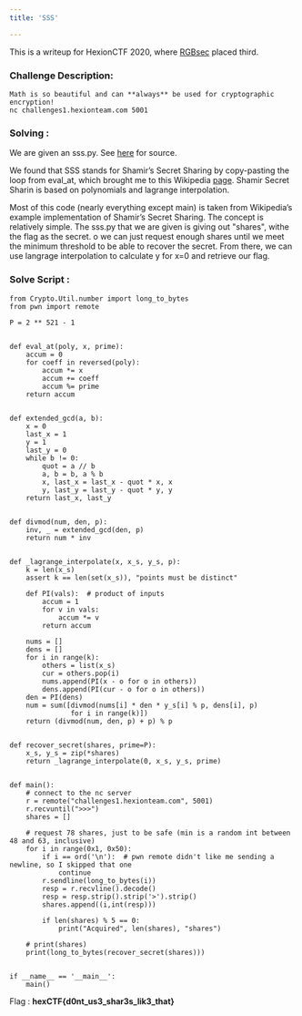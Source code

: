 ```yaml
---
title: 'SSS'

---
```


This is a writeup for HexionCTF 2020, where [RGBsec](https://rgbsec.xyz) placed third.

### Challenge Description:

```
Math is so beautiful and can **always** be used for cryptographic encryption!
nc challenges1.hexionteam.com 5001
```



### Solving : 

We are given an sss.py. See [here](https://pastebin.com/uYwhAUcX) for source.

We found that SSS stands for Shamir’s Secret Sharing by copy-pasting the loop from eval_at, which brought me to this Wikipedia [page](https://en.wikipedia.org/wiki/Shamir's_Secret_Sharing). Shamir Secret Sharin is based on polynomials and lagrange interpolation. 

<!--more-->

Most of this code (nearly everything except main) is taken from Wikipedia’s example implementation of Shamir’s Secret Sharing. The concept is relatively simple. The sss.py that we are given is giving out "shares", withe the flag as the secret. o we can just request enough shares until we meet the minimum threshold to be able to recover the secret. From there, we can use langrage interpolation to calculate y for x=0 and retrieve our flag.

### Solve Script : 

```
from Crypto.Util.number import long_to_bytes
from pwn import remote
 
P = 2 ** 521 - 1
 
 
def eval_at(poly, x, prime):
    accum = 0
    for coeff in reversed(poly):
        accum *= x
        accum += coeff
        accum %= prime
    return accum
 
 
def extended_gcd(a, b):
    x = 0
    last_x = 1
    y = 1
    last_y = 0
    while b != 0:
        quot = a // b
        a, b = b, a % b
        x, last_x = last_x - quot * x, x
        y, last_y = last_y - quot * y, y
    return last_x, last_y
 
 
def divmod(num, den, p):
    inv, _ = extended_gcd(den, p)
    return num * inv
 
 
def _lagrange_interpolate(x, x_s, y_s, p):
    k = len(x_s)
    assert k == len(set(x_s)), "points must be distinct"
 
    def PI(vals):  # product of inputs
        accum = 1
        for v in vals:
            accum *= v
        return accum
 
    nums = []
    dens = []
    for i in range(k):
        others = list(x_s)
        cur = others.pop(i)
        nums.append(PI(x - o for o in others))
        dens.append(PI(cur - o for o in others))
    den = PI(dens)
    num = sum([divmod(nums[i] * den * y_s[i] % p, dens[i], p)
               for i in range(k)])
    return (divmod(num, den, p) + p) % p
 
 
def recover_secret(shares, prime=P):
    x_s, y_s = zip(*shares)
    return _lagrange_interpolate(0, x_s, y_s, prime)
 
 
def main():
    # connect to the nc server
    r = remote("challenges1.hexionteam.com", 5001)
    r.recvuntil(">>>")
    shares = []
 
    # request 78 shares, just to be safe (min is a random int between 48 and 63, inclusive)
    for i in range(0x1, 0x50):
        if i == ord('\n'):  # pwn remote didn't like me sending a newline, so I skipped that one
            continue
        r.sendline(long_to_bytes(i))
        resp = r.recvline().decode()
        resp = resp.strip().strip('>').strip()
        shares.append((i,int(resp)))
 
        if len(shares) % 5 == 0:
            print("Acquired", len(shares), "shares")
 
    # print(shares)
    print(long_to_bytes(recover_secret(shares)))
 
 
if __name__ == '__main__':
    main()
```

Flag : **hexCTF{d0nt_us3_shar3s_lik3_that}**
